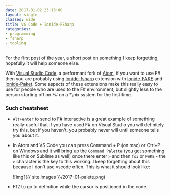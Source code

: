 ```yaml
---
date: 2017-01-02 23:13:00
layout: single
classes: wide
title: VS Code + Ionide-FSharp
categories:
- programming
- fsharp
- tooling
---
```


For the first post of the year, a short post on something I keep forgetting, hopefully it will help someone else.

With [Visual Studio Code](http://code.visualstudio.com/), a performant fork of [Atom](http://atom.io/), if you want to use F\# then 
you are probably using [Ionide-fsharp](https://marketplace.visualstudio.com/items?itemName=Ionide.Ionide-fsharp) extension with [Ionide-FAKE](https://marketplace.visualstudio.com/items?itemName=Ionide.Ionide-fake) and [Ionide-Paket](https://marketplace.visualstudio.com/items?itemName=Ionide.Ionide-paket). 
Some aspects of these extensions make this really easy to use for  people who are used to the F\# environment, but slightly less to the person starting off on F\# on a *\nix system for the first time.

### Such cheatsheet

 * `Alt+enter` to send to F\# interactive is a great example of something really useful that if you have used F\# on Visual Studio you 
   will definitely try this, but if you haven't, you probably never will until someone tells you about it.
 * In Atom and VS Code you can press Command + P (on mac) or Ctrl+P on Windows and it will bring up the `Command Palette` (you get 
   something like this on Sublime as well) once there enter `>` and then `fsi` or `FAKE` - the `>` character is the key to this working. I keep forgetting about this because I don't use vscode often.
   This is what it should look like:
 
   ![img]({{ site.images }}/2017-01-palete.png)
 * F12 to go to definition while the cursor is positioned in the code.
 
